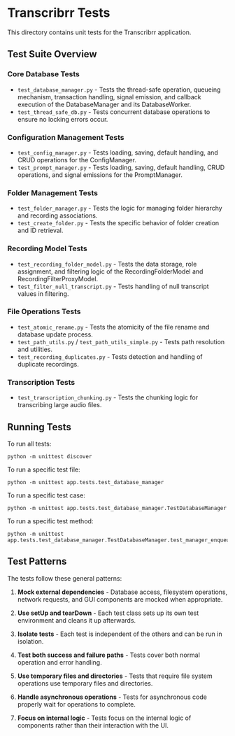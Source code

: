 # Transcribrr Tests

This directory contains unit tests for the Transcribrr application. 

## Test Suite Overview

### Core Database Tests
- `test_database_manager.py` - Tests the thread-safe operation, queueing mechanism, transaction handling, signal emission, and callback execution of the DatabaseManager and its DatabaseWorker.
- `test_thread_safe_db.py` - Tests concurrent database operations to ensure no locking errors occur.

### Configuration Management Tests
- `test_config_manager.py` - Tests loading, saving, default handling, and CRUD operations for the ConfigManager.
- `test_prompt_manager.py` - Tests loading, saving, default handling, CRUD operations, and signal emissions for the PromptManager.

### Folder Management Tests
- `test_folder_manager.py` - Tests the logic for managing folder hierarchy and recording associations.
- `test_create_folder.py` - Tests the specific behavior of folder creation and ID retrieval.

### Recording Model Tests
- `test_recording_folder_model.py` - Tests the data storage, role assignment, and filtering logic of the RecordingFolderModel and RecordingFilterProxyModel.
- `test_filter_null_transcript.py` - Tests handling of null transcript values in filtering.

### File Operations Tests
- `test_atomic_rename.py` - Tests the atomicity of the file rename and database update process.
- `test_path_utils.py` / `test_path_utils_simple.py` - Tests path resolution and utilities.
- `test_recording_duplicates.py` - Tests detection and handling of duplicate recordings.

### Transcription Tests
- `test_transcription_chunking.py` - Tests the chunking logic for transcribing large audio files.

## Running Tests

To run all tests:
```
python -m unittest discover
```

To run a specific test file:
```
python -m unittest app.tests.test_database_manager
```

To run a specific test case:
```
python -m unittest app.tests.test_database_manager.TestDatabaseManager
```

To run a specific test method:
```
python -m unittest app.tests.test_database_manager.TestDatabaseManager.test_manager_enqueues_operations_correctly
```

## Test Patterns

The tests follow these general patterns:

1. **Mock external dependencies** - Database access, filesystem operations, network requests, and GUI components are mocked when appropriate.

2. **Use setUp and tearDown** - Each test class sets up its own test environment and cleans it up afterwards.

3. **Isolate tests** - Each test is independent of the others and can be run in isolation.

4. **Test both success and failure paths** - Tests cover both normal operation and error handling.

5. **Use temporary files and directories** - Tests that require file system operations use temporary files and directories.

6. **Handle asynchronous operations** - Tests for asynchronous code properly wait for operations to complete.

7. **Focus on internal logic** - Tests focus on the internal logic of components rather than their interaction with the UI.